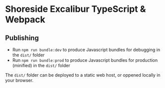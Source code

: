 # Shoreside Excalibur TypeScript & Webpack


## Publishing

* Run `npm run bundle:dev` to produce Javascript bundles for debugging in the `dist/` folder
* Run `npm run bundle:prod` to produce Javascript bundles for production (minified) in the `dist/` folder

The `dist/` folder can be deployed to a static web host, or oppened locally in your browser.
